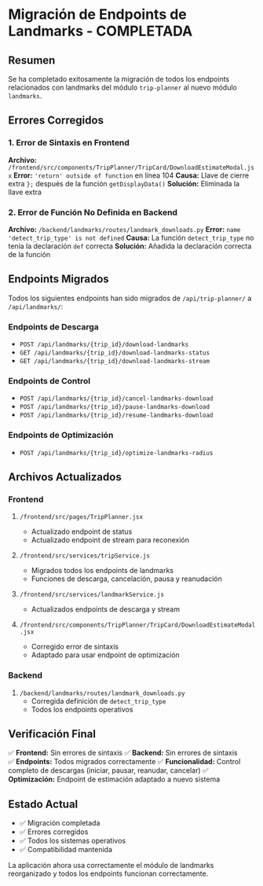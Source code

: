 # Migración de Endpoints de Landmarks - COMPLETADA

## Resumen
Se ha completado exitosamente la migración de todos los endpoints relacionados con landmarks del módulo `trip-planner` al nuevo módulo `landmarks`.

## Errores Corregidos

### 1. Error de Sintaxis en Frontend
**Archivo:** `/frontend/src/components/TripPlanner/TripCard/DownloadEstimateModal.jsx`
**Error:** `'return' outside of function` en línea 104
**Causa:** Llave de cierre extra `};` después de la función `getDisplayData()`
**Solución:** Eliminada la llave extra

### 2. Error de Función No Definida en Backend
**Archivo:** `/backend/landmarks/routes/landmark_downloads.py`
**Error:** `name 'detect_trip_type' is not defined`
**Causa:** La función `detect_trip_type` no tenía la declaración `def` correcta
**Solución:** Añadida la declaración correcta de la función

## Endpoints Migrados

Todos los siguientes endpoints han sido migrados de `/api/trip-planner/` a `/api/landmarks/`:

### Endpoints de Descarga
- `POST /api/landmarks/{trip_id}/download-landmarks`
- `GET /api/landmarks/{trip_id}/download-landmarks-status`  
- `GET /api/landmarks/{trip_id}/download-landmarks-stream`

### Endpoints de Control
- `POST /api/landmarks/{trip_id}/cancel-landmarks-download`
- `POST /api/landmarks/{trip_id}/pause-landmarks-download`
- `POST /api/landmarks/{trip_id}/resume-landmarks-download`

### Endpoints de Optimización
- `POST /api/landmarks/{trip_id}/optimize-landmarks-radius`

## Archivos Actualizados

### Frontend
1. `/frontend/src/pages/TripPlanner.jsx`
   - Actualizado endpoint de status
   - Actualizado endpoint de stream para reconexión
   
2. `/frontend/src/services/tripService.js`
   - Migrados todos los endpoints de landmarks
   - Funciones de descarga, cancelación, pausa y reanudación
   
3. `/frontend/src/services/landmarkService.js`
   - Actualizados endpoints de descarga y stream
   
4. `/frontend/src/components/TripPlanner/TripCard/DownloadEstimateModal.jsx`
   - Corregido error de sintaxis
   - Adaptado para usar endpoint de optimización

### Backend
1. `/backend/landmarks/routes/landmark_downloads.py`
   - Corregida definición de `detect_trip_type`
   - Todos los endpoints operativos

## Verificación Final

✅ **Frontend:** Sin errores de sintaxis
✅ **Backend:** Sin errores de sintaxis  
✅ **Endpoints:** Todos migrados correctamente
✅ **Funcionalidad:** Control completo de descargas (iniciar, pausar, reanudar, cancelar)
✅ **Optimización:** Endpoint de estimación adaptado a nuevo sistema

## Estado Actual
- ✅ Migración completada
- ✅ Errores corregidos
- ✅ Todos los sistemas operativos
- ✅ Compatibilidad mantenida

La aplicación ahora usa correctamente el módulo de landmarks reorganizado y todos los endpoints funcionan correctamente.
